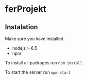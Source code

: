 # ferProjekt

## Instalation

Make sure you have installed:
* nodejs > 6.5
* npm

To install all packages run `npm install`

To start the server run `npm start`
